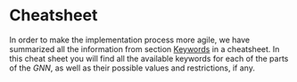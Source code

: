 # Cheatsheet
In order to make the implementation process more agile, we have summarized all the information from section [Keywords](./keywords.md) in a cheatsheet. In this cheat sheet you will find all the available keywords for each of the parts of the *GNN*, as well as their possible values and restrictions, if any.
